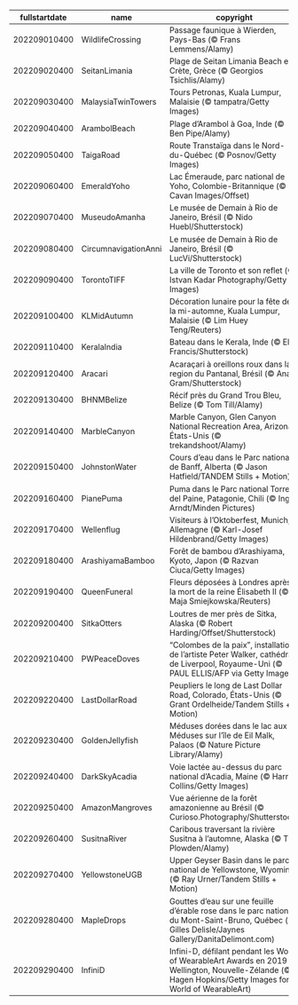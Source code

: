 |fullstartdate|name|copyright|title|image|
|--|--|--|--|--|
202209010400|WildlifeCrossing|Passage faunique à Wierden, Pays-Bas (© Frans Lemmens/Alamy)|Information|![](/fr-CA/2022/09/202209010400WildlifeCrossing.jpg)|
202209020400|SeitanLimania|Plage de Seitan Limania Beach en Crète, Grèce (© Georgios Tsichlis/Alamy)|Information|![](/fr-CA/2022/09/202209020400SeitanLimania.jpg)|
202209030400|MalaysiaTwinTowers|Tours Petronas, Kuala Lumpur, Malaisie (© tampatra/Getty Images)|Information|![](/fr-CA/2022/09/202209030400MalaysiaTwinTowers.jpg)|
202209040400|ArambolBeach|Plage d’Arambol à Goa, Inde  (© Ben Pipe/Alamy)|Information|![](/fr-CA/2022/09/202209040400ArambolBeach.jpg)|
202209050400|TaigaRoad|Route Transtaïga dans le Nord-du-Québec (© Posnov/Getty Images)|Information|![](/fr-CA/2022/09/202209050400TaigaRoad.jpg)|
202209060400|EmeraldYoho|Lac Émeraude, parc national de Yoho, Colombie-Britannique (© Cavan Images/Offset)|Information|![](/fr-CA/2022/09/202209060400EmeraldYoho.jpg)|
202209070400|MuseudoAmanha|Le musée de Demain à Rio de Janeiro, Brésil (© Nido Huebl/Shutterstock)|Information|![](/fr-CA/2022/09/202209070400MuseudoAmanha.jpg)|
202209080400|CircumnavigationAnni|Le musée de Demain à Rio de Janeiro, Brésil  (© LucVi/Shutterstock)|Information|![](/fr-CA/2022/09/202209080400CircumnavigationAnni.jpg)|
202209090400|TorontoTIFF|La ville de Toronto et son reflet (© Istvan Kadar Photography/Getty Images)|Information|![](/fr-CA/2022/09/202209090400TorontoTIFF.jpg)|
202209100400|KLMidAutumn|Décoration lunaire pour la fête de la mi-automne, Kuala Lumpur, Malaisie (© Lim Huey Teng/Reuters)|Information|![](/fr-CA/2022/09/202209100400KLMidAutumn.jpg)|
202209110400|KeralaIndia|Bateau dans le Kerala, Inde (© Ebin Francis/Shutterstock)|Information|![](/fr-CA/2022/09/202209110400KeralaIndia.jpg)|
202209120400|Aracari|Acaraçari à oreillons roux dans la region du Pantanal, Brésil (© Ana Gram/Shutterstock)|Information|![](/fr-CA/2022/09/202209120400Aracari.jpg)|
202209130400|BHNMBelize|Récif près du Grand Trou Bleu, Belize (© Tom Till/Alamy)|Information|![](/fr-CA/2022/09/202209130400BHNMBelize.jpg)|
202209140400|MarbleCanyon|Marble Canyon, Glen Canyon National Recreation Area, Arizona, États-Unis (© trekandshoot/Alamy)|Information|![](/fr-CA/2022/09/202209140400MarbleCanyon.jpg)|
202209150400|JohnstonWater|Cours d’eau dans le Parc national de Banff, Alberta (© Jason Hatfield/TANDEM Stills + Motion)|Information|![](/fr-CA/2022/09/202209150400JohnstonWater.jpg)|
202209160400|PianePuma|Puma dans le Parc national Torres del Paine, Patagonie, Chili (© Ingo Arndt/Minden Pictures)|Information|![](/fr-CA/2022/09/202209160400PianePuma.jpg)|
202209170400|Wellenflug|Visiteurs à l’Oktoberfest, Munich, Allemagne (© Karl-Josef Hildenbrand/Getty Images)|Information|![](/fr-CA/2022/09/202209170400Wellenflug.jpg)|
202209180400|ArashiyamaBamboo|Forêt de bambou d’Arashiyama, Kyoto, Japon (© Razvan Ciuca/Getty Images)|Information|![](/fr-CA/2022/09/202209180400ArashiyamaBamboo.jpg)|
202209190400|QueenFuneral|Fleurs déposées à Londres après la mort de la reine Élisabeth II (© Maja Smiejkowska/Reuters)|Information|![](/fr-CA/2022/09/202209190400QueenFuneral.jpg)|
202209200400|SitkaOtters|Loutres de mer près de Sitka, Alaska (© Robert Harding/Offset/Shutterstock)|Information|![](/fr-CA/2022/09/202209200400SitkaOtters.jpg)|
202209210400|PWPeaceDoves|“Colombes de la paix”, installation de l’artiste Peter Walker, cathédrale de Liverpool, Royaume-Uni (© PAUL ELLIS/AFP via Getty Images)|Information|![](/fr-CA/2022/09/202209210400PWPeaceDoves.jpg)|
202209220400|LastDollarRoad|Peupliers le long de Last Dollar Road, Colorado, États-Unis (© Grant Ordelheide/Tandem Stills + Motion)|Information|![](/fr-CA/2022/09/202209220400LastDollarRoad.jpg)|
202209230400|GoldenJellyfish|Méduses dorées dans le lac aux Méduses sur l’île de Eil Malk, Palaos (© Nature Picture Library/Alamy)|Information|![](/fr-CA/2022/09/202209230400GoldenJellyfish.jpg)|
202209240400|DarkSkyAcadia|Voie lactée au-dessus du parc national d’Acadia, Maine (© Harry Collins/Getty Images)|Information|![](/fr-CA/2022/09/202209240400DarkSkyAcadia.jpg)|
202209250400|AmazonMangroves|Vue aérienne de la forêt amazonienne au Brésil (© Curioso.Photography/Shutterstock)|Information|![](/fr-CA/2022/09/202209250400AmazonMangroves.jpg)|
202209260400|SusitnaRiver|Caribous traversant la rivière Susitna à l’automne, Alaska (© Tim Plowden/Alamy)|Information|![](/fr-CA/2022/09/202209260400SusitnaRiver.jpg)|
202209270400|YellowstoneUGB|Upper Geyser Basin dans le parc national de Yellowstone, Wyoming (© Ray Urner/Tandem Stills + Motion)|Information|![](/fr-CA/2022/09/202209270400YellowstoneUGB.jpg)|
202209280400|MapleDrops|Gouttes d’eau sur une feuille d’érable rose dans le parc national du Mont-Saint-Bruno, Québec (© Gilles Delisle/Jaynes Gallery/DanitaDelimont.com)|Information|![](/fr-CA/2022/09/202209280400MapleDrops.jpg)|
202209290400|InfiniD|Infini-D, défilant pendant les World of WearableArt Awards en 2019 à Wellington, Nouvelle-Zélande (© Hagen Hopkins/Getty Images for World of WearableArt)|Information|![](/fr-CA/2022/09/202209290400InfiniD.jpg)|
